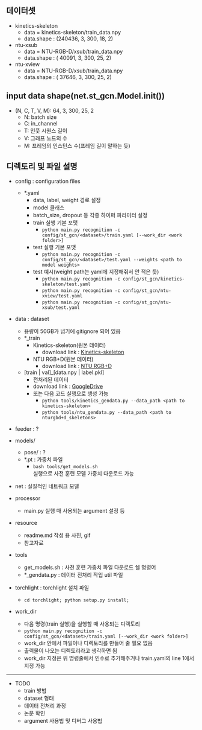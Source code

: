 ## 데이터셋

- kinetics-skeleton
  - data = kinetics-skeleton/train_data.npy
  - data.shape : (240436, 3, 300, 18, 2)
- ntu-xsub
  - data = NTU-RGB-D/xsub/train_data.npy
  - data.shape : ( 40091, 3, 300, 25, 2)
- ntu-xview
  - data = NTU-RGB-D/xsub/train_data.npy
  - data.shape : ( 37646, 3, 300, 25, 2)

## input data shape(net.st_gcn.Model.__init__())
- (N, C, T, V, M): 64, 3, 300, 25, 2
  - N: batch size
  - C: in_channel 
  - T: 인풋 시퀀스 길이
  - V: 그래프 노드의 수
  - M: 프레임의 인스턴스 수(프레임 길이 말하는 듯)


## 디렉토리 및 파일 설명

- config : configuration files
  - *.yaml
    - data, label, weight 경로 설정 
    - model 클래스
    - batch_size, dropout 등 각종 하이퍼 파라미터 설정
    - train 실행 기본 포맷
      - ```python main.py recognition -c config/st_gcn/<dataset>/train.yaml [--work_dir <work folder>]```
    - test 실행 기본 포맷
      - ```python main.py recognition -c config/st_gcn/<dataset>/test.yaml --weights <path to model weights>```
    - test 예시(weight path는 yaml에 지정해줘서 안 적은 듯)
      - ```python main.py recognition -c config/st_gcn/kinetics-skeleton/test.yaml```
      - ```python main.py recognition -c config/st_gcn/ntu-xview/test.yaml```
      - ```python main.py recognition -c config/st_gcn/ntu-xsub/test.yaml```
- data : dataset
  - 용량이 50GB가 넘기에 gitignore 되어 있음
  - *_train
    - Kinetics-skeleton(원본 데이터)
      - download link : [Kinetics-skeleton](https://drive.google.com/drive/folders/1SPQ6FmFsjGg3f59uCWfdUWI-5HJM_YhZ)
    - NTU RGB+D(원본 데이터)
      - download link : [NTU RGB+D](http://rose1.ntu.edu.sg/datasets/actionrecognition.asp)
  - [train | val]_[data.npy | label.pkl]
    - 전처리된 데이터
    - download link : [GoogleDrive](https://drive.google.com/file/d/103NOL9YYZSW1hLoWmYnv5Fs8mK-Ij7qb/view)
    - 또는 다음 코드 실행으로 생성 가능
      - ```python tools/kinetics_gendata.py --data_path <path to kinetics-skeleton>```
      - ```python tools/ntu_gendata.py --data_path <path to nturgbd+d_skeletons>```
    
- feeder : ?
- models/
  - pose/ : ?
  - *.pt : 가중치 파일  
    - ```bash tools/get_models.sh```  
      실행으로 사전 훈련 모델 가중치 다운로드 가능
- net : 실질적인 네트워크 모델
- processor
  - main.py 실행 때 사용되는 argument 설정 등
- resource
  - readme.md 작성 용 사진, gif
  - 참고자료
- tools
  - get_models.sh : 사전 훈련 가중치 파일 다운로드 쉘 명령어 
  - *_gendata.py : 데이터 전처리 작업 util 파일
- torchlight : torchlight 설치 파일
  - ```cd torchlight; python setup.py install;```
- work_dir
  - 다음 명령(train 실행)을 실행할 때 사용되는 디렉토리
  - ```python main.py recognition -c config/st_gcn/<dataset>/train.yaml [--work_dir <work folder>]```
  - work_dir 안에서 파일이나 디렉토리를 만들어 줄 필요 없음
  - 출력물이 나오는 디렉토리라고 생각하면 됨
  - work_dir 지정은 위 명령줄에서 인수로 추가해주거나 train.yaml의 line 1에서 지정 가능
  
---

- TODO
  - train 방법
  - dataset 형태
  - 데이터 전처리 과정
  - 논문 확인
  - argument 사용법 및 디버그 사용법
    
    
